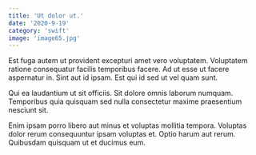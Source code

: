 ```yaml
---
title: 'Ut dolor ut.'
date: '2020-9-19'
category: 'swift'
image: 'image65.jpg'
---
```


Est fuga autem ut provident excepturi amet vero voluptatem. Voluptatem ratione consequatur facilis temporibus facere. Ad ut esse ut facere aspernatur in. Sint aut id ipsam. Est qui id sed ut vel quam sunt.
 Qui ea laudantium ut sit officiis. Sit dolore omnis laborum numquam. Temporibus quia quisquam sed nulla consectetur maxime praesentium nesciunt sit.
 Enim ipsam porro libero aut minus et voluptas mollitia tempora. Voluptas dolor rerum consequuntur ipsam voluptas et. Optio harum aut rerum. Quibusdam quisquam ut et ducimus eum.
